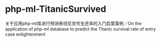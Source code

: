 # php-ml-TitanicSurvived
关于应用php-ml库进行预测泰坦尼克号生还率的入门启蒙案例／On the application of php-ml database to predict the Titanic survival rate of entry case enlightenment
